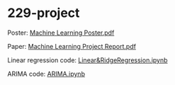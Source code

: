 # 229-project

Poster: [Machine Learning Poster.pdf](link)

Paper: [Machine Learning Project Report.pdf](link)

Linear regression code: [Linear&RidgeRegression.ipynb](link)

ARIMA code: [ARIMA.ipynb](link)


